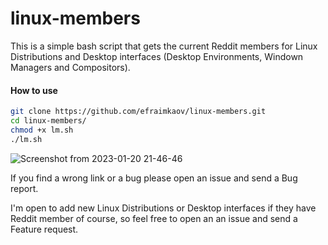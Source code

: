 # linux-members

This is a simple bash script that gets the current Reddit members for Linux Distributions and Desktop interfaces (Desktop Environments, Windown Managers and Compositors).

#### How to use

```sh
git clone https://github.com/efraimkaov/linux-members.git
cd linux-members/
chmod +x lm.sh
./lm.sh
```

![Screenshot from 2023-01-20 21-46-46](https://user-images.githubusercontent.com/63643635/213792489-7981c50a-13ec-4b0c-8569-853ba37ccf83.png)

If you find a wrong link or a bug please open an issue and send a Bug report.

I'm open to add new Linux Distributions or Desktop interfaces if they have Reddit member of course, so feel free to open an an issue and send a Feature request.
